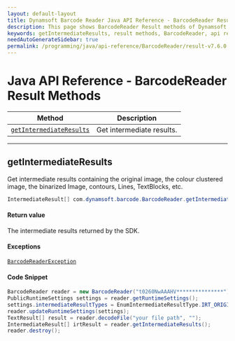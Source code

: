 ```yaml
---
layout: default-layout
title: Dynamsoft Barcode Reader Java API Reference - BarcodeReader Result Methods
description: This page shows BarcodeReader Result methods of Dynamsoft Barcode Reader for Java SDK API Reference.
keywords: getIntermediateResults, result methods, BarcodeReader, api reference, java
needAutoGenerateSidebar: true
permalink: /programming/java/api-reference/BarcodeReader/result-v7.6.0.html
---
```



# Java API Reference - BarcodeReader Result Methods

  | Method               | Description |
  |----------------------|-------------|
  | [`getIntermediateResults`](#getintermediateresults) | Get intermediate results. |

  ---





## getIntermediateResults
Get intermediate results containing the original image, the colour clustered image, the binarized Image, contours, Lines, TextBlocks, etc.

```java
IntermediateResult[] com.dynamsoft.barcode.BarcodeReader.getIntermediateResults() throws BarcodeReaderException 
```   

#### Return value
The intermediate results returned by the SDK.


#### Exceptions
[`BarcodeReaderException`](../class/BarcodeReaderException.md)


#### Code Snippet
```java
BarcodeReader reader = new BarcodeReader("t0260NwAAAHV***************");
PublicRuntimeSettings settings = reader.getRuntimeSettings();
settings.intermediateResultTypes = EnumIntermediateResultType.IRT_ORIGINAL_IMAGE | EnumIntermediateResultType.IRT_COLOUR_CLUSTERED_IMAGE | EnumIntermediateResultType.IRT_COLOUR_CONVERTED_GRAYSCALE_IMAGE;
reader.updateRuntimeSettings(settings);
TextResult[] result = reader.decodeFile("your file path", "");
IntermediateResult[] irtResult = reader.getIntermediateResults();
reader.destroy();
```

&nbsp;

